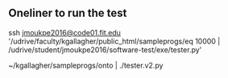 ## Oneliner to run the test

ssh jmoukpe2016@code01.fit.edu '/udrive/faculty/kgallagher/public_html/sampleprogs/eq 10000 | /udrive/student/jmoukpe2016/software-test/exe/tester.py'

~/kgallagher/sampleprogs/onto | ./tester.v2.py


